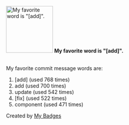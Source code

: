 <img src="https://my-badges.github.io/my-badges/favorite-word.png" alt="My favorite word is &quot;[add]&quot;." title="My favorite word is &quot;[add]&quot;." width="128">
<strong>My favorite word is &quot;[add]&quot;.</strong>
<br><br>

My favorite commit message words are:

1. [add] (used 768 times)
2. add (used 700 times)
3. update (used 542 times)
4. [fix] (used 522 times)
5. component (used 471 times)


Created by <a href="https://github.com/my-badges/my-badges">My Badges</a>